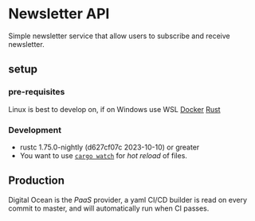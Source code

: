 # Newsletter API

Simple newsletter service that allow users to subscribe and receive newsletter.

## setup
### pre-requisites
Linux is best to develop on, if on Windows use WSL
[Docker](https://docs.docker.com/get-docker/)
[Rust](https://www.rust-lang.org/tools/install)


### Development
- rustc 1.75.0-nightly (d627cf07c 2023-10-10) or greater
- You want to use [`cargo watch`](https://crates.io/crates/cargo-watch) for *hot reload* of files.

## Production
Digital Ocean is the *PaaS* provider, a yaml CI/CD builder is read on every commit to master, and will automatically run when CI passes.

